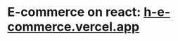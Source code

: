 <h1>E-commerce on react: <a href='https://h-e-commerce.vercel.app' target='_blank'>h-e-commerce.vercel.app</a></h1>
